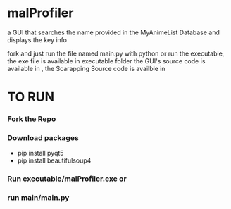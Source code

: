 # malProfiler
 a GUI that searches the name provided in the MyAnimeList Database and displays the key info
 
 
 fork and just run the file named main.py with python or run the executable,
 the exe file is available in executable folder
 the GUI's source code is available in  , 
 the Scarapping Source code is availble in 


# TO RUN

### Fork the Repo

### Download packages
- pip install pyqt5
- pip install beautifulsoup4

### Run executable/malProfiler.exe or

### run main/main.py 
